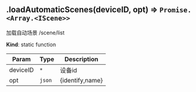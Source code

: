 <a name="module_miot/service/scene--module.exports.loadAutomaticScenes"></a>

## .loadAutomaticScenes(deviceID, opt) ⇒ <code>Promise.&lt;Array.&lt;IScene&gt;&gt;</code>
加载自动场景 /scene/list

**Kind**: static function  

| Param | Type | Description |
| --- | --- | --- |
| deviceID | <code>\*</code> | 设备id |
| opt | <code>json</code> | {identify,name} |

